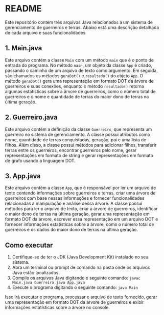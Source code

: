 # README

Este repositório contém três arquivos Java relacionados a um sistema de gerenciamento de guerreiros e terras. Abaixo está uma descrição detalhada de cada arquivo e suas funcionalidades:

## 1. Main.java

Este arquivo contém a classe `Main` com um método `main` que é o ponto de entrada do programa. No método `main`, um objeto da classe `App` é criado, passando o caminho de um arquivo de texto como argumento. Em seguida, são chamados os métodos `geraDot()` e `resultado()` do objeto `App`. O método `geraDot()` gera uma representação em formato DOT da árvore de guerreiros e suas conexões, enquanto o método `resultado()` retorna algumas estatísticas sobre a árvore de guerreiros, como o número total de guerreiros e o nome e quantidade de terras do maior dono de terras na última geração.

## 2. Guerreiro.java

Este arquivo contém a definição da classe `Guerreiro`, que representa um guerreiro no sistema de gerenciamento. A classe possui atributos como nome, quantidade de terras conquistadas, geração, pai e uma lista de filhos. Além disso, a classe possui métodos para adicionar filhos, transferir terras entre os guerreiros, encontrar guerreiros pelo nome, gerar representações em formato de string e gerar representações em formato de grafo usando a linguagem DOT.

## 3. App.java

Este arquivo contém a classe `App`, que é responsável por ler um arquivo de texto contendo informações sobre guerreiros e terras, criar uma árvore de guerreiros com base nessas informações e fornecer funcionalidades relacionadas à manipulação e análise dessa árvore. A classe possui métodos para ler o arquivo de texto, criar a árvore de guerreiros, identificar o maior dono de terras na última geração, gerar uma representação em formato DOT da árvore, escrever essa representação em um arquivo DOT e fornecer informações estatísticas sobre a árvore, como o número total de guerreiros e os dados do maior dono de terras na última geração.

## Como executar

1. Certifique-se de ter o JDK (Java Development Kit) instalado no seu sistema.
2. Abra um terminal ou prompt de comando na pasta onde os arquivos Java estão localizados.
3. Compile os arquivos Java digitando o seguinte comando: `javac Main.java Guerreiro.java App.java`
4. Execute o programa digitando o seguinte comando: `java Main`

Isso irá executar o programa, processar o arquivo de texto fornecido, gerar uma representação em formato DOT da árvore de guerreiros e exibir informações estatísticas sobre a árvore no console.

